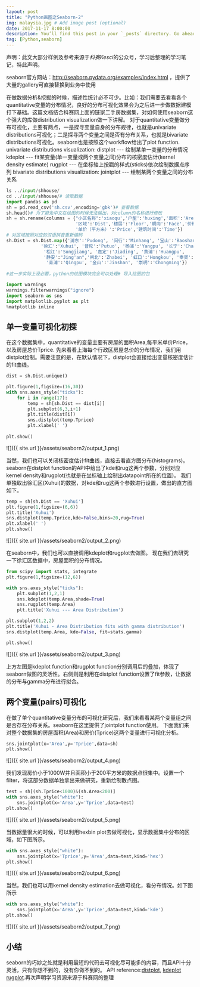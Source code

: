 ```yaml
---
layout: post
title: "Python画图之Seaborn-2"
img: malaysia.jpg # Add image post (optional)
date: 2017-11-17 8:00:00
description: You’ll find this post in your `_posts` directory. Go ahead and edit it and re-build the site to see your changes. # Add post description (optional)
tag: [Python,seaborn]
---
```

声明：此文大部分样例及参考来源于*科赛Kesci*的公众号，学习后整理的学习笔记，特此声明。

seaborn官方网站：http://seaborn.pydata.org/examples/index.html ，提供了大量的gallery可直接替换到业务中使用



在做数据分析&挖掘的时候，描述性统计必不可少。比如：我们需要去看看各个quantitative变量的分布情况，良好的分布可视化效果会为之后进一步做数据建模打下基础。这篇文档结合科赛网上面的链家二手房数据集，对如何使用seaborn这个强大的库做distribution visualization做一下讲解。
对于quantitative变量做分布可视化，主要有两点，一是探寻变量自身的分布规律，也就是univariate distributions可视化；二是探寻两个变量之间是否有分布关系，也就是bivariate distributions可视化。seaborn也是按照这个workflow给出了plot function.
univariate distributions visualization:
distplot --- 绘制某单一变量的分布情况
kdeplot --- fit某变量(单一变量或两个变量之间)分布的核密度估计(kernel density estimate)
rugplot --- 在坐标轴上按戳的样式(sticks)依次绘制数据点序列
bivariate distributions visualization:
jointplot --- 绘制某两个变量之间的分布关系

```python
ls ../input/shhouse/
cd ../input/shhouse/# 读取数据
import pandas as pd
sh = pd.read_csv('sh.csv',encoding='gbk')# 查看数据
sh.head()# 为了避免中文在绘图的时候无法输出，对column的名称进行修改
sh = sh.rename(columns = {"小区名称":'xiaoqu','户型':'huxing','面积':'Area',
                          '区域':'Dist','楼层':'Floor','朝向':'Face','价格（W）':'Tprice',
                          '单价（平方米）':'Price','建筑时间':'Time'})
# 对区域按照对应的汉语拼音重新编码
sh.Dist = sh.Dist.map({'浦东':'Pudong', '闵行':'Minhang', '宝山':'Baoshan', 
             '徐汇':'Xuhui', '普陀':'Putuo', '杨浦':'Yangpu', '长宁':'Changning', 
              '松江':'Songjiang', '嘉定':'Jiading', '黄浦':'Huangpu',
              '静安':"Jing'an",'闸北':'Zhabei', '虹口':'Hongkou', '奉贤':'Fengxian',
               '青浦':'Qingpu', '金山':'Jinshan', '崇明':'Chongming'})
          
#这一步实际上没必要，python的绘图模块完全可以处理# 导入绘图的包
```

```python
import warnings
warnings.filterwarnings("ignore")
import seaborn as sns
import matplotlib.pyplot as plt
%matplotlib inline
```

## 单一变量可视化初探

在这个数据集中，quantitative的变量主要有房屋的面积Area,每平米单价Price，以及房屋总价Tprice.
先来看看上海每个行政区房屋总价的分布情况，我们用distplot绘制。需要注意的是，在默认情况下，distplot会直接给出变量核密度估计的fit曲线。

```python
dist = sh.Dist.unique()

plt.figure(1,figsize=(16,30))
with sns.axes_style("ticks"):
    for i in range(17):
        temp = sh[sh.Dist == dist[i]]
        plt.subplot(6,3,i+1)
        plt.title(dist[i])
        sns.distplot(temp.Tprice)
        plt.xlabel(' ')
    
plt.show()
```

![]({{ site.url }}/assets/seaborn2/output_1.png)

当然，我们也可以关闭核密度估计fit曲线，直接去看直方图分布(histograms)。seaborn在distplot function的API中给出了kde和rug这两个参数，分别对应kernel density和rugplot(也就是在坐标轴上绘制出datapoint所在的位置)。
我们单独取出徐汇区(Xuhui)的数据，对kde和rug这两个参数进行设置，做出的直方图如下。

```python
temp = sh[sh.Dist == 'Xuhui']
plt.figure(1,figsize=(6,6))
plt.title('Xuhui')
sns.distplot(temp.Tprice,kde=False,bins=20,rug=True)
plt.xlabel(' ')
plt.show()
```

![]({{ site.url }}/assets/seaborn2/output_2.png)

在seaborn中，我们也可以直接调用kdeplot和rugplot去做图。
现在我们去研究一下徐汇区数据中，房屋面积的分布情况。

```python
from scipy import stats, integrate
plt.figure(1,figsize=(12,6))

with sns.axes_style("ticks"):
    plt.subplot(1,2,1)
    sns.kdeplot(temp.Area,shade=True)
    sns.rugplot(temp.Area)
    plt.title('Xuhui --- Area Distribution')

plt.subplot(1,2,2)
plt.title('Xuhui - Area Distribution fits with gamma distribution')
sns.distplot(temp.Area, kde=False, fit=stats.gamma)

plt.show()
```

![]({{ site.url }}/assets/seaborn2/output_3.png)

上方左图是kdeplot function和rugplot function分别调用后的叠加，体现了seaborn做图的灵活性。右侧则是利用在distplot function设置了fit参数，让数据的分布与gamma分布进行拟合。

## 两个变量(pairs)可视化

在做了单个quantitative变量分布的可视化研究后，我们来看看某两个变量组之间是否存在分布关系。seaborn在这里提供了jointplot function使用。 下面我们来对整个数据集的房屋面积(Area)和房价(Tprice)这两个变量进行可视化分析。

```python
sns.jointplot(x='Area',y='Tprice',data=sh)
plt.show()
```

![]({{ site.url }}/assets/seaborn2/output_4.png)

我们发现房价小于1000W并且面积小于200平方米的数据点很集中。设置一个filter，将这部分数据单独拿出来做研究，重新绘制散点图。

```python
test = sh[(sh.Tprice<1000)&(sh.Area<200)]
with sns.axes_style("white"):
    sns.jointplot(x='Area',y='Tprice',data=test)
plt.show()

```


![]({{ site.url }}/assets/seaborn2/output_5.png)

当数据量很大的时候，可以利用hexbin plot去做可视化，显示数据集中分布的区域，如下图所示。

```python
with sns.axes_style("white"):
    sns.jointplot(x='Tprice',y='Area',data=test,kind='hex')
plt.show()
```

![]({{ site.url }}/assets/seaborn2/output_6.png)

当然，我们也可以用kernel density estimation去做可视化，看分布情况。如下图所示

```python
with sns.axes_style("white"):
    sns.jointplot(x='Area',y='Tprice',data=test,kind='kde')
plt.show()
```

![]({{ site.url }}/assets/seaborn2/output_7.png)

## 小结

seaborn的巧妙之处就是利用最短的代码去可视化尽可能多的内容，而且API十分灵活，只有你想不到的，没有你做不到的。
API reference:[distplot](https://seaborn.pydata.org/generated/seaborn.distplot.html#seaborn.distplot), [kdeplot](https://seaborn.pydata.org/generated/seaborn.kdeplot.html#seaborn.kdeplot) [rugplot](https://seaborn.pydata.org/generated/seaborn.rugplot.html#seaborn.rugplot).再次声明学习资源来源于科赛网的整理


